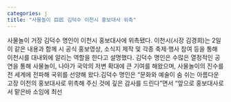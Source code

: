 ```yaml
---
categories: j
title: "사물놀이 巨匠 김덕수 이천시 홍보대사 위촉"
---
```

사물놀이 거장 김덕수 명인이 이천시 홍보대사에 위촉됐다. 이천시(시장 김경희)는 2일 이 같은 내용과 함께 시 공식 홍보영상, 소식지 제작 및 각종 축제·행사 참여 등을 통해 이천시를 대내외에 알리는 역할을 한다고 설명했다. 김덕수 명인은 수많은 열정적인 공연을 통해 사물놀이, 나아가 국악의 저변 확대에 큰 기여를 해왔으며, 사물놀이의 진수를 전 세계에 전파해 국위를 선양해 왔다.김덕수 명인은 “문화와 예술이 숨 쉬는 아름다운 고장 이천의 홍보대사로 위촉해 주신 것에 깊은 감사를 드린다”면서 “앞으로 홍보대사로서 맡은바 소임에 최선